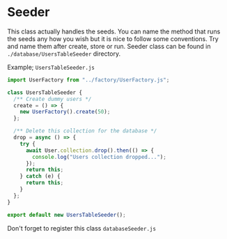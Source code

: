 # Seeder

This class actually handles the seeds. You can name the method that runs the seeds any how you wish but it is nice to follow some conventions. Try and name them after create, store or run. Seeder class can be found in `./database/UsersTableSeeder` directory.

Example; `UsersTableSeeder.js`

```js
import UserFactory from "../factory/UserFactory.js";

class UsersTableSeeder {
  /** Create dummy users */
  create = () => {
    new UserFactory().create(50);
  };

  /** Delete this collection for the database */
  drop = async () => {
    try {
      await User.collection.drop().then(() => {
        console.log("Users collection dropped...");
      });
      return this;
    } catch (e) {
      return this;
    }
  };
}

export default new UsersTableSeeder();
```

Don't forget to register this class `databaseSeeder.js`
